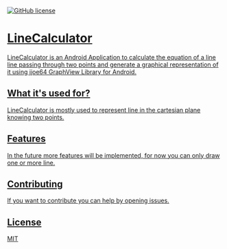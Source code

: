 <a href="https://github.com/AleP04/LineCalc/blob/master/LICENSE"><img alt="GitHub license" src="https://img.shields.io/github/license/AleP04/LineCalc?color=blue&label=License&logo=Github">

# LineCalculator

LineCalculator is an Android Application to calculate the equation of a line line passing through two points and generate a graphical representation of it using jjoe64 GraphView Library for Android.

## What it's used for?

LineCalculator is mostly used to represent line in the cartesian plane knowing two points.

## Features

In the future more features will be implemented, for now you can only draw one or more line.

## Contributing
If you want to contribute you can help by opening issues.

## License
[MIT](https://choosealicense.com/licenses/mit/)
